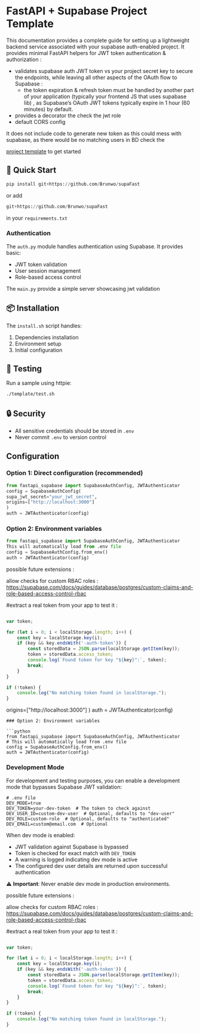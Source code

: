 # FastAPI + Supabase Project Template

This documentation provides a complete guide for setting up a lightweight backend service associated with your supabase auth-enabled project.
It provides minimal FastAPI helpers for JWT token authentication & authorization : 
 - validates supabase auth JWT token vs your project secret key to secure the endpoints, while leaving all other aspects of the OAuth flow to Supabase : 
    - the token expiration & refresh token must be handled by another part of your application (typically your frontend JS that uses supabase lib) , as Supabase’s OAuth JWT tokens typically expire in 1 hour (60 minutes) by default.
 - provides a decorator the check the jwt role
 - default CORS config 

It does not include code to generate new token as this could mess with supabase, as there would be no matching users in BD
check the 

[ project template](./src/template/main.py) to get started 

## 🚀 Quick Start

```python
pip install git+https://github.com/Brunwo/supaFast
```

or add 
```python
git+https://github.com/Brunwo/supaFast
```

in your `requirements.txt`

### Authentication

The `auth.py` module handles authentication using Supabase. It provides basic:
- JWT token validation
- User session management
- Role-based access control

The `main.py` provide a simple server showcasing jwt validation

## 📦 Installation

The `install.sh` script handles:
1. Dependencies installation
2. Environment setup
3. Initial configuration

## 🧪 Testing

Run a sample using httpie:

```bash
./template/test.sh
```

## 🔒 Security

- All sensitive credentials should be stored in `.env`
- Never commit `.env` to version control

## Configuration

### Option 1: Direct configuration (recommended)

```python
from fastapi_supabase import SupabaseAuthConfig, JWTAuthenticator
config = SupabaseAuthConfig(
supa_jwt_secret="your_jwt_secret",
origins=["http://localhost:3000"]
)
auth = JWTAuthenticator(config)
```
### Option 2: Environment variables


```python
from fastapi_supabase import SupabaseAuthConfig, JWTAuthenticator
This will automatically load from .env file
config = SupabaseAuthConfig.from_env()
auth = JWTAuthenticator(config)

```

possible future extensions : 

allow checks for custom RBAC roles : 
https://supabase.com/docs/guides/database/postgres/custom-claims-and-role-based-access-control-rbac

#extract a real token from your app to test it : 

```javascript

var token;

for (let i = 0; i < localStorage.length; i++) {
    const key = localStorage.key(i);
    if (key && key.endsWith('-auth-token')) {
        const storedData = JSON.parse(localStorage.getItem(key)); 
        token = storedData.access_token; 
        console.log(`Found token for key "${key}":`, token);
        break;  
    }
}

if (!token) {
    console.log("No matching token found in localStorage.");
}


```
origins=["http://localhost:3000"]
)
auth = JWTAuthenticator(config)
```
### Option 2: Environment variables

```python
from fastapi_supabase import SupabaseAuthConfig, JWTAuthenticator
# This will automatically load from .env file
config = SupabaseAuthConfig.from_env()
auth = JWTAuthenticator(config)
```

### Development Mode

For development and testing purposes, you can enable a development mode that bypasses Supabase JWT validation:

```env
# .env file
DEV_MODE=true
DEV_TOKEN=your-dev-token  # The token to check against
DEV_USER_ID=custom-dev-user  # Optional, defaults to "dev-user"
DEV_ROLE=custom-role  # Optional, defaults to "authenticated"
DEV_EMAIL=custom@email.com  # Optional
```

When dev mode is enabled:
- JWT validation against Supabase is bypassed
- Token is checked for exact match with `DEV_TOKEN`
- A warning is logged indicating dev mode is active
- The configured dev user details are returned upon successful authentication

⚠️ **Important**: Never enable dev mode in production environments.

possible future extensions : 

allow checks for custom RBAC roles : 
https://supabase.com/docs/guides/database/postgres/custom-claims-and-role-based-access-control-rbac

#extract a real token from your app to test it : 

```javascript

var token;

for (let i = 0; i < localStorage.length; i++) {
    const key = localStorage.key(i);
    if (key && key.endsWith('-auth-token')) {
        const storedData = JSON.parse(localStorage.getItem(key)); 
        token = storedData.access_token; 
        console.log(`Found token for key "${key}":`, token);
        break;  
    }
}

if (!token) {
    console.log("No matching token found in localStorage.");
}